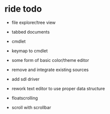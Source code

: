 # ride todo
* file explorer/tree view
* tabbed documents
* cmdlet
* keymap to cmdlet
* some form of basic color/theme editor

* remove and integrate existing sources

* add sdl driver
* rework text editor to use proper data structure

* floatscrolling
* scroll with scrollbar
